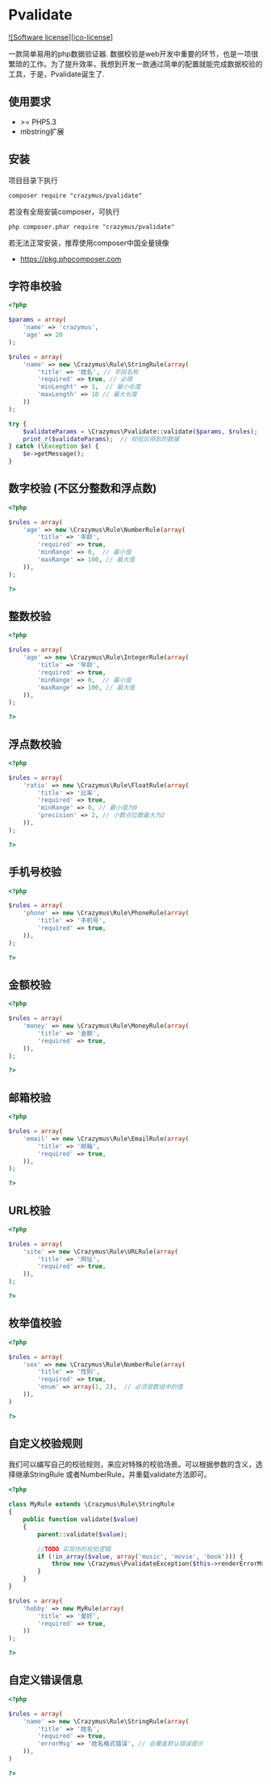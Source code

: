 # Pvalidate #  

[![Software license][ico-license]](LICENSE)

一款简单易用的php数据验证器.
数据校验是web开发中重要的环节，也是一项很繁琐的工作。为了提升效率，我想到开发一款通过简单的配置就能完成数据校验的工具，于是，Pvalidate诞生了.

## 使用要求 ##
-  \>= PHP5.3
-  mbstring扩展

## 安装 ##
项目目录下执行
```
composer require "crazymus/pvalidate"
```
若没有全局安装composer，可执行
```
php composer.phar require "crazymus/pvalidate"
```
若无法正常安装，推荐使用composer中国全量镜像
- https://pkg.phpcomposer.com

## 字符串校验 ##
```php
<?php 

$params = array(
    'name' => 'crazymus',
    'age' => 20
);

$rules = array(
    'name' => new \Crazymus\Rule\StringRule(array(
        'title' => '姓名', // 字段名称
        'required' => true, // 必填 
        'minLenght' => 1,  // 最小长度
        'maxLength' => 10 // 最大长度
    ))
);

try {
    $validateParams = \Crazymus\Pvalidate::validate($params, $rules);
    print_r($validateParams);  // 校验后得到的数据
} catch (\Exception $e) {
    $e->getMessage();
}
```
 
## 数字校验 (不区分整数和浮点数) ## 
```php
<?php

$rules = array(
    'age' => new \Crazymus\Rule\NumberRule(array(
        'title' => '年龄',
        'required' => true,
        'minRange' => 0,  // 最小值
        'maxRange' => 100, // 最大值 
    )), 
);

?>
```

## 整数校验  ##
```php
<?php

$rules = array(
    'age' => new \Crazymus\Rule\IntegerRule(array(
        'title' => '年龄',
        'required' => true,
        'minRange' => 0,  // 最小值
        'maxRange' => 100, // 最大值 
    )), 
);

?>
```

## 浮点数校验 ##
```php
<?php

$rules = array(
    'ratio' => new \Crazymus\Rule\FloatRule(array(
        'title' => '比率',
        'required' => true,
        'minRange' => 0, // 最小值为0
        'precision' => 2, // 小数点位数最大为2 
    )), 
);

?>
```

## 手机号校验 ##
```php
<?php

$rules = array(
    'phone' => new \Crazymus\Rule\PhoneRule(array(
        'title' => '手机号',
        'required' => true,
    )),
);

?>
```

## 金额校验 ##
```php
<?php

$rules = array(
    'money' => new \Crazymus\Rule\MoneyRule(array(
        'title' => '金额',
        'required' => true,
    )),
);

?>
```

## 邮箱校验 ##
```php
<?php

$rules = array(
    'email' => new \Crazymus\Rule\EmailRule(array(
        'title' => '邮箱',
        'required' => true,
    )),
);

?>
```

## URL校验 ##
```php
<?php

$rules = array(
    'site' => new \Crazymus\Rule\URLRule(array(
        'title' => '网址',
        'required' => true,
    )),
);

?>
```


## 枚举值校验 ##
```php
<?php 

$rules = array(
    'sex' => new \Crazymus\Rule\NumberRule(array(
        'title' => '性别',
        'required' => true,
        'enum' => array(1, 2),  // 必须是数组中的值
    )),
)

?>
```

## 自定义校验规则 ##
我们可以编写自己的校验规则，来应对特殊的校验场景。可以根据参数的含义，选择继承StringRule
或者NumberRule，并重载validate方法即可。
```php
<?php

class MyRule extends \Crazymus\Rule\StringRule
{
    public function validate($value)
    {
        parent::validate($value);

        //TODO 实现你的校验逻辑
        if (!in_array($value, array('music', 'movie', 'book'))) {
            throw new \Crazymus\PvalidateException($this->renderErrorMsg('参数校验失败'));
        }
    }
}

$rules = array(
    'hobby' => new MyRule(array(
        'title' => '爱好',
        'required' => true,
    ))
);

?>
```

## 自定义错误信息 ##
```php
<?php 

$rules = array(
    'name' => new \Crazymus\Rule\StringRule(array(
        'title' => '姓名',
        'required' => true,
        'errorMsg' => '姓名格式错误', // 会覆盖默认错误提示
    )),
)

?>
```



